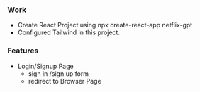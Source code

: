 ### Work
- Create React Project using npx create-react-app netflix-gpt
- Configured Tailwind in this project.

### Features
- Login/Signup Page
    - sign in /sign up form
    - redirect to Browser Page
